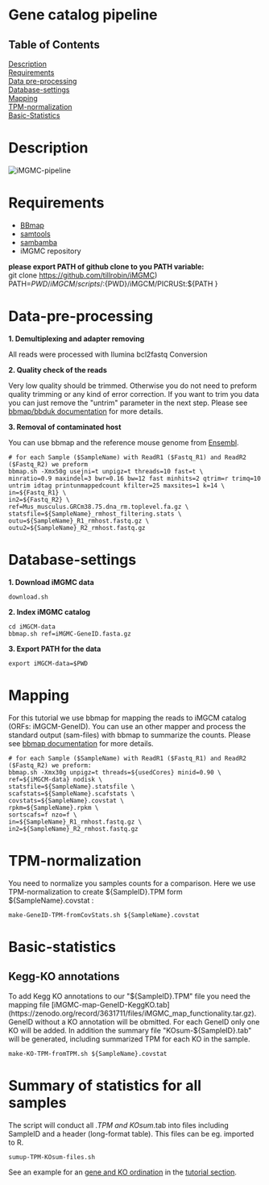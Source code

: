 # Gene catalog pipeline

## Table of Contents

[Description](#Description)  
[Requirements](#Requirements)  
[Data pre-processing](#Data-pre-processing)  
[Database-settings](#Database-settings)  
[Mapping](#Mapping)  
[TPM-normalization](#TPM-normalization)  
[Basic-Statistics](#Basic-statistics)  

# Description

![iMGMC-pipeline](/images/pipeline.png)

# Requirements
* [BBmap](https://sourceforge.net/projects/bbmap/)
* [samtools](http://samtools.sourceforge.net/)
* [sambamba](http://lomereiter.github.io/sambamba/)
* iMGMC repository

**please export PATH of github clone to you PATH variable:**  
    git clone https://github.com/tillrobin/iMGMC)  
	PATH=${PWD}/iMGCM/scripts/:${PWD}/iMGCM/PICRUSt:${PATH  }

# Data-pre-processing

**1. Demultiplexing and adapter removing**

All reads were processed with Ilumina bcl2fastq Conversion

**2. Quality check of the reads**

Very low quality should be trimmed. Otherwise you do not need to preform quality trimming or any kind of error correction. If you want to trim you data you can just remove the "untrim" parameter in the next step. Please see [bbmap/bbduk documentation](https://jgi.doe.gov/data-and-tools/bbtools/bb-tools-user-guide) for more details.

**3. Removal of contaminated host**

You can use bbmap and the reference mouse genome from [Ensembl](http://www.ensembl.org/Mus_musculus/Info/Index).

    # for each Sample ($SampleName) with ReadR1 ($Fastq_R1) and ReadR2 ($Fastq_R2) we preform
    bbmap.sh -Xmx50g usejni=t unpigz=t threads=10 fast=t \
    minratio=0.9 maxindel=3 bwr=0.16 bw=12 fast minhits=2 qtrim=r trimq=10 untrim idtag printunmappedcount kfilter=25 maxsites=1 k=14 \
    in=${Fastq_R1} \
    in2=${Fastq_R2} \
    ref=Mus_musculus.GRCm38.75.dna_rm.toplevel.fa.gz \
    statsfile=${SampleName}_rmhost_filtering.stats \
    outu=${SampleName}_R1_rmhost.fastq.gz \
    outu2=${SampleName}_R2_rmhost.fastq.gz

# Database-settings

**1. Download iMGMC data**

    download.sh

**2. Index iMGMC catalog**

    cd iMGCM-data
    bbmap.sh ref=iMGMC-GeneID.fasta.gz

**3. Export PATH for the data**

    export iMGCM-data=$PWD


# Mapping

For this tutorial we use bbmap for mapping the reads to iMGCM catalog (ORFs: iMGCM-GeneID). You can use an other mapper and process the standard output (sam-files) with bbmap to summarize the counts. Please see [bbmap documentation](https://jgi.doe.gov/data-and-tools/bbtools/bb-tools-user-guide) for more details.

    # for each Sample ($SampleName) with ReadR1 ($Fastq_R1) and ReadR2 ($Fastq_R2) we preform:
    bbmap.sh -Xmx30g unpigz=t threads=${usedCores} minid=0.90 \
    ref=${iMGCM-data} nodisk \
    statsfile=${SampleName}.statsfile \
    scafstats=${SampleName}.scafstats \
    covstats=${SampleName}.covstat \
    rpkm=${SampleName}.rpkm \
    sortscafs=f nzo=f \
    in=${SampleName}_R1_rmhost.fastq.gz \
    in2=${SampleName}_R2_rmhost.fastq.gz


# TPM-normalization
You need to normalize you samples counts for a comparison. Here we use TPM-normalization to create ${SampleID}.TPM form ${SampleName}.covstat :

    make-GeneID-TPM-fromCovStats.sh ${SampleName}.covstat


# Basic-statistics

## Kegg-KO annotations
To add Kegg KO annotations to our "${SampleID}.TPM" file you need the mapping file [iMGMC-map-GeneID-KeggKO.tab](https://zenodo.org/record/3631711/files/iMGMC_map_functionality.tar.gz). GeneID without a KO annotation will be obmitted. For each GeneID only one KO will be added. In addition the summary file "KOsum-${SampleID}.tab" will be generated, including summarized TPM for each KO in the sample.

    make-KO-TPM-fromTPM.sh ${SampleName}.covstat

# Summary of statistics for all samples
The script will conduct all *.TPM and KOsum*.tab into files including SampleID and a header (long-format table). This files can be eg. imported to R. 

    sumup-TPM-KOsum-files.sh

See an example for an [gene and KO ordination](https://github.com/tillrobin/iMGMC/blob/master/tutorials/map-to-Catalog-Ordination.md) in the [tutorial section](https://github.com/tillrobin/iMGMC#Tutorials).
